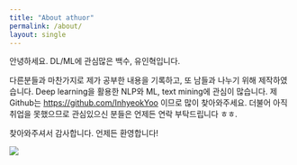 ```yaml
---
title: "About athuor"
permalink: /about/
layout: single
---
```


안녕하세요. DL/ML에 관심많은 백수, 유인혁입니다. 

다른분들과 마찬가지로 제가 공부한 내용을 기록하고, 또 남들과 나누기 위해 제작하였습니다. Deep learning을 활용한 NLP와 ML, text mining에 관심이 많습니다. 제 Github는 https://github.com/InhyeokYoo 이므로 많이 찾아와주세요. 더불어 아직 취업을 못했으므로 관심있으신 분들은 언제든 연락 부탁드립니다 ㅎㅎ.

찾아와주셔서 감사합니다. 언제든 환영합니다!

![]({{site.url}}{{site.baseurl}}/assets/images/1530372896823.jpg)


